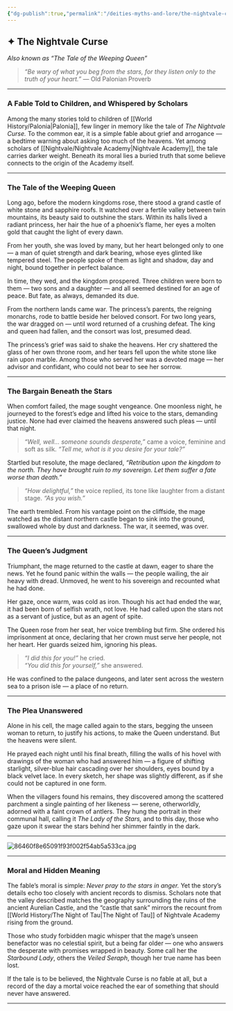 ```yaml
---
{"dg-publish":true,"permalink":"/deities-myths-and-lore/the-nightvale-curse/"}
---
```



## ✦ The Nightvale Curse

_Also known as “The Tale of the Weeping Queen”_

> _“Be wary of what you beg from the stars, for they listen only to the truth of your heart.”_ — Old Palonian Proverb

---

### A Fable Told to Children, and Whispered by Scholars

Among the many stories told to children of [[World History/Palonia\|Palonia]], few linger in memory like the tale of _The Nightvale Curse._ To the common ear, it is a simple fable about grief and arrogance — a bedtime warning about asking too much of the heavens. Yet among scholars of [[Nightvale/Nightvale Academy\|Nightvale Academy]], the tale carries darker weight. Beneath its moral lies a buried truth that some believe connects to the origin of the Academy itself.

---

### The Tale of the Weeping Queen

Long ago, before the modern kingdoms rose, there stood a grand castle of white stone and sapphire roofs. It watched over a fertile valley between twin mountains, its beauty said to outshine the stars. Within its halls lived a radiant princess, her hair the hue of a phoenix’s flame, her eyes a molten gold that caught the light of every dawn.

From her youth, she was loved by many, but her heart belonged only to one — a man of quiet strength and dark bearing, whose eyes glinted like tempered steel. The people spoke of them as light and shadow, day and night, bound together in perfect balance.

In time, they wed, and the kingdom prospered. Three children were born to them — two sons and a daughter — and all seemed destined for an age of peace. But fate, as always, demanded its due.

From the northern lands came war. The princess’s parents, the reigning monarchs, rode to battle beside her beloved consort. For two long years, the war dragged on — until word returned of a crushing defeat. The king and queen had fallen, and the consort was lost, presumed dead.

The princess’s grief was said to shake the heavens. Her cry shattered the glass of her own throne room, and her tears fell upon the white stone like rain upon marble. Among those who served her was a devoted mage — her advisor and confidant, who could not bear to see her sorrow.

---

### The Bargain Beneath the Stars

When comfort failed, the mage sought vengeance. One moonless night, he journeyed to the forest’s edge and lifted his voice to the stars, demanding justice. None had ever claimed the heavens answered such pleas — until that night.

> _“Well, well… someone sounds desperate,”_ came a voice, feminine and soft as silk. _“Tell me, what is it you desire for your tale?”_

Startled but resolute, the mage declared, _“Retribution upon the kingdom to the north. They have brought ruin to my sovereign. Let them suffer a fate worse than death.”_

> _“How delightful,”_ the voice replied, its tone like laughter from a distant stage. _“As you wish.”_

The earth trembled. From his vantage point on the cliffside, the mage watched as the distant northern castle began to sink into the ground, swallowed whole by dust and darkness. The war, it seemed, was over.

---

### The Queen’s Judgment

Triumphant, the mage returned to the castle at dawn, eager to share the news. Yet he found panic within the walls — the people wailing, the air heavy with dread. Unmoved, he went to his sovereign and recounted what he had done.

Her gaze, once warm, was cold as iron. Though his act had ended the war, it had been born of selfish wrath, not love. He had called upon the stars not as a servant of justice, but as an agent of spite.

The Queen rose from her seat, her voice trembling but firm. She ordered his imprisonment at once, declaring that her crown must serve her people, not her heart. Her guards seized him, ignoring his pleas.

> _“I did this for you!”_ he cried.  
> _“You did this for yourself,”_ she answered.

He was confined to the palace dungeons, and later sent across the western sea to a prison isle — a place of no return.

---

### The Plea Unanswered

Alone in his cell, the mage called again to the stars, begging the unseen woman to return, to justify his actions, to make the Queen understand. But the heavens were silent.

He prayed each night until his final breath, filling the walls of his hovel with drawings of the woman who had answered him — a figure of shifting starlight, silver-blue hair cascading over her shoulders, eyes bound by a black velvet lace. In every sketch, her shape was slightly different, as if she could not be captured in one form.

When the villagers found his remains, they discovered among the scattered parchment a single painting of her likeness — serene, otherworldly, adorned with a faint crown of antlers. They hung the portrait in their communal hall, calling it _The Lady of the Stars,_ and to this day, those who gaze upon it swear the stars behind her shimmer faintly in the dark.

---

![86460f8e65091f93f002f54ab5a533ca.jpg](/img/user/Images/86460f8e65091f93f002f54ab5a533ca.jpg)

---

### Moral and Hidden Meaning

The fable’s moral is simple: _Never pray to the stars in anger._ Yet the story’s details echo too closely with ancient records to dismiss. Scholars note that the valley described matches the geography surrounding the ruins of the ancient Aurelian Castle, and the “castle that sank” mirrors the recount from [[World History/The Night of Tau\|The Night of Tau]] of Nightvale Academy rising from the ground.

Those who study forbidden magic whisper that the mage’s unseen benefactor was no celestial spirit, but a being far older — one who answers the desperate with promises wrapped in beauty. Some call her the _Starbound Lady_, others the _Veiled Seraph_, though her true name has been lost.

If the tale is to be believed, the Nightvale Curse is no fable at all, but a record of the day a mortal voice reached the ear of something that should never have answered.
 
---

